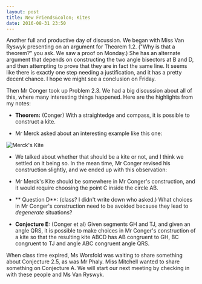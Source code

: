 ```yaml
---
layout: post
title: New Friends&colon; Kites
date: 2016-08-31 23:50
---
```


Another full and productive day of discussion. We began with Miss Van Ryswyk presenting
on an argument for Theorem 1.2. ("Why is that a theorem?" you ask. We saw a proof on Monday.)
She has an alternate argument that depends on constructing the two angle bisectors at B and D,
and then attempting to prove that they are in fact the same line. It seems like there
is exactly one step needing a justification, and it has a pretty decent chance.
I hope we might see a conclusion on Friday.

Then Mr Conger took up Problem 2.3. We had a big discussion about all of this, where
many interesting things happened. Here are the highlights from my notes:

- **Theorem:** (Conger) With a straightedge and compass, it is possible to
construct a kite.

- Mr Merck asked about an interesting example like this one:

![Merck's Kite]({{site.baseurl}}/images/Merk-Kite.svg "Mr Merck's Kite")

- We talked about whether that should be a kite or not, and I think we settled on
it being so. In the mean time, Mr Conger revised his construction slightly, and
we ended up with this observation:

- Mr Merck's Kite should be somewhere in Mr Conger's construction, and it would
require choosing the point C inside the circle AB.

- ** Question D**: (class? I didn't write down who asked.) What choices in Mr Conger's
construction need to be avoided because they lead to _degenerate_ situations?

- **Conjecture E:** (Conger et al) Given segments GH and TJ, and given an angle QRS,
it is possible to make choices in Mr Conger's construction of a kite so that the
resulting kite ABCD has AB congruent to GH, BC congruent to TJ and angle ABC congruent
angle QRS.

When class time expired, Ms Worsfold was waiting to share something about Conjecture 2.5,
as was Mr Phaly. Miss Mitchell wanted to share something on Conjecture A. We will start our
next meeting by checking in with these people and Ms Van Ryswyk.
